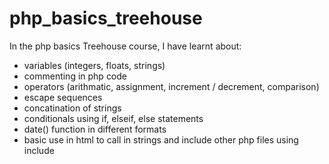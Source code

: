# php_basics_treehouse

In the php basics Treehouse course, I have learnt about:

- variables (integers, floats, strings)
- commenting in php code
- operators (arithmatic, assignment, increment / decrement, comparison)
- escape sequences
- concatination of strings
- conditionals using if, elseif, else statements
- date() function in different formats
- basic use in html to call in strings and include other php files using include
